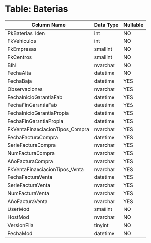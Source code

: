 # Table: Baterias

| Column Name | Data Type | Nullable |
|-------------|-----------|----------|
| PkBaterias_Iden | int | NO |
| FkVehiculos | int | NO |
| FkEmpresas | smallint | NO |
| FkCentros | smallint | NO |
| BIN | nvarchar | NO |
| FechaAlta | datetime | NO |
| FechaBaja | datetime | YES |
| Observaciones | nvarchar | YES |
| FechaInicioGarantiaFab | datetime | YES |
| FechaFinGarantiaFab | datetime | YES |
| FechaInicioGarantiaPropia | datetime | YES |
| FechaFinGarantiaPropia | datetime | YES |
| FkVentaFinanciacionTipos_Compra | nvarchar | YES |
| FechaFacturaCompra | datetime | YES |
| SerieFacturaCompra | nvarchar | YES |
| NumFacturaCompra | nvarchar | YES |
| AñoFacturaCompra | nvarchar | YES |
| FkVentaFinanciacionTipos_Venta | nvarchar | YES |
| FechaFacturaVenta | datetime | YES |
| SerieFacturaVenta | nvarchar | YES |
| NumFacturaVenta | nvarchar | YES |
| AñoFacturaVenta | nvarchar | YES |
| UserMod | smallint | NO |
| HostMod | nvarchar | NO |
| VersionFila | tinyint | NO |
| FechaMod | datetime | NO |
